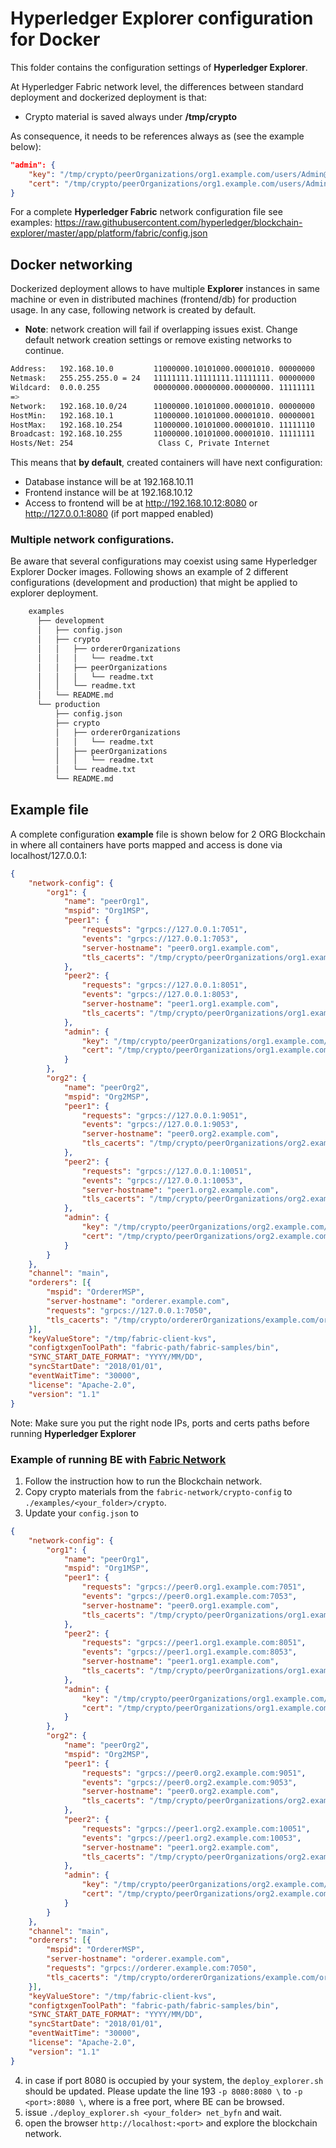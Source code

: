 # Hyperledger Explorer configuration for Docker

This folder contains the configuration settings of **Hyperledger Explorer**.

At Hyperledger Fabric network level, the differences between standard deployment and dockerized deployment is that:

* Crypto material is saved always under **/tmp/crypto**

As consequence, it needs to be references always as (see the example below):

```json
"admin": {
	"key": "/tmp/crypto/peerOrganizations/org1.example.com/users/Admin@org1.example.com/msp/keystore",
	"cert": "/tmp/crypto/peerOrganizations/org1.example.com/users/Admin@org1.example.com/msp/signcerts"
}
```
For a complete **Hyperledger Fabric** network configuration file see examples:
https://raw.githubusercontent.com/hyperledger/blockchain-explorer/master/app/platform/fabric/config.json

## Docker networking

Dockerized deployment allows to have multiple **Explorer** instances in same machine or even in distributed machines (frontend/db) for production usage. In any case, following network is created by default.

* **Note**: network creation will fail if overlapping issues exist. Change default network creation settings or remove existing networks to continue.

```bash
Address:   192.168.10.0         11000000.10101000.00001010. 00000000
Netmask:   255.255.255.0 = 24   11111111.11111111.11111111. 00000000
Wildcard:  0.0.0.255            00000000.00000000.00000000. 11111111
=>
Network:   192.168.10.0/24      11000000.10101000.00001010. 00000000
HostMin:   192.168.10.1         11000000.10101000.00001010. 00000001
HostMax:   192.168.10.254       11000000.10101000.00001010. 11111110
Broadcast: 192.168.10.255       11000000.10101000.00001010. 11111111
Hosts/Net: 254                   Class C, Private Internet
```

This means that **by default**, created containers will have next configuration:

* Database instance will be at 192.168.10.11
* Frontend instance will be at 192.168.10.12
* Access to frontend will be at http://192.168.10.12:8080 or http://127.0.0.1:8080 (if port mapped enabled)

### Multiple network configurations.

Be aware that several configurations may coexist using same Hyperledger Explorer Docker images. Following shows an example of 2 different configurations (development and production) that might be applied to explorer deployment.

  ```bash
	  examples
		├── development
		│	├── config.json
		│	├── crypto
		│	│   ├── ordererOrganizations
		│	│   │   └── readme.txt
		│	│   ├── peerOrganizations
		│	│   │   └── readme.txt
		│	│   └── readme.txt
		│	└── README.md
		└── production
			├── config.json
			├── crypto
			│   ├── ordererOrganizations
			│   │   └── readme.txt
			│   ├── peerOrganizations
			│   │   └── readme.txt
			│   └── readme.txt
			└── README.md
  ```

## Example file

A complete configuration **example** file is shown below for 2 ORG Blockchain in where all containers have ports mapped and access is done via localhost/127.0.0.1:

```json
{
	"network-config": {
		"org1": {
			"name": "peerOrg1",
			"mspid": "Org1MSP",
			"peer1": {
				"requests": "grpcs://127.0.0.1:7051",
				"events": "grpcs://127.0.0.1:7053",
				"server-hostname": "peer0.org1.example.com",
				"tls_cacerts": "/tmp/crypto/peerOrganizations/org1.example.com/peers/peer0.org1.example.com/tls/ca.crt"
			},
			"peer2": {
				"requests": "grpcs://127.0.0.1:8051",
				"events": "grpcs://127.0.0.1:8053",
				"server-hostname": "peer1.org1.example.com",
				"tls_cacerts": "/tmp/crypto/peerOrganizations/org1.example.com/peers/peer1.org1.example.com/tls/ca.crt"
			},
			"admin": {
				"key": "/tmp/crypto/peerOrganizations/org1.example.com/users/Admin@org1.example.com/msp/keystore",
				"cert": "/tmp/crypto/peerOrganizations/org1.example.com/users/Admin@org1.example.com/msp/signcerts"
			}
		},
		"org2": {
			"name": "peerOrg2",
			"mspid": "Org2MSP",
			"peer1": {
				"requests": "grpcs://127.0.0.1:9051",
				"events": "grpcs://127.0.0.1:9053",
				"server-hostname": "peer0.org2.example.com",
				"tls_cacerts": "/tmp/crypto/peerOrganizations/org2.example.com/peers/peer0.org2.example.com/tls/ca.crt"
			},
			"peer2": {
				"requests": "grpcs://127.0.0.1:10051",
				"events": "grpcs://127.0.0.1:10053",
				"server-hostname": "peer1.org2.example.com",
				"tls_cacerts": "/tmp/crypto/peerOrganizations/org2.example.com/peers/peer1.org2.example.com/tls/ca.crt"
			},
			"admin": {
				"key": "/tmp/crypto/peerOrganizations/org2.example.com/users/Admin@org2.example.com/msp/keystore",
				"cert": "/tmp/crypto/peerOrganizations/org2.example.com/users/Admin@org2.example.com/msp/signcerts"
			}
		}
	},
	"channel": "main",
	"orderers": [{
		"mspid": "OrdererMSP",
		"server-hostname": "orderer.example.com",
		"requests": "grpcs://127.0.0.1:7050",
		"tls_cacerts": "/tmp/crypto/ordererOrganizations/example.com/orderers/orderer.example.com/tls/ca.crt"
	}],
	"keyValueStore": "/tmp/fabric-client-kvs",
	"configtxgenToolPath": "fabric-path/fabric-samples/bin",
	"SYNC_START_DATE_FORMAT": "YYYY/MM/DD",
	"syncStartDate": "2018/01/01",
	"eventWaitTime": "30000",
	"license": "Apache-2.0",
	"version": "1.1"
}
```

Note: Make sure you put the right node IPs, ports and certs paths before running **Hyperledger Explorer**

### Example of running BE with [Fabric Network](https://github.com/hyperledger/fabric-samples/tree/release-1.1/first-network)

1. Follow the instruction how to run the Blockchain network.
2. Copy crypto materials from the `fabric-network/crypto-config` to `./examples/<your_folder>/crypto`.
3. Update your `config.json` to 
```json
{
	"network-config": {
		"org1": {
			"name": "peerOrg1",
			"mspid": "Org1MSP",
			"peer1": {
				"requests": "grpcs://peer0.org1.example.com:7051",
				"events": "grpcs://peer0.org1.example.com:7053",
				"server-hostname": "peer0.org1.example.com",
				"tls_cacerts": "/tmp/crypto/peerOrganizations/org1.example.com/peers/peer0.org1.example.com/tls/ca.crt"
			},
			"peer2": {
				"requests": "grpcs://peer1.org1.example.com:8051",
				"events": "grpcs://peer1.org1.example.com:8053",
				"server-hostname": "peer1.org1.example.com",
				"tls_cacerts": "/tmp/crypto/peerOrganizations/org1.example.com/peers/peer1.org1.example.com/tls/ca.crt"
			},
			"admin": {
				"key": "/tmp/crypto/peerOrganizations/org1.example.com/users/Admin@org1.example.com/msp/keystore",
				"cert": "/tmp/crypto/peerOrganizations/org1.example.com/users/Admin@org1.example.com/msp/signcerts"
			}
		},
		"org2": {
			"name": "peerOrg2",
			"mspid": "Org2MSP",
			"peer1": {
				"requests": "grpcs://peer0.org2.example.com:9051",
				"events": "grpcs://peer0.org2.example.com:9053",
				"server-hostname": "peer0.org2.example.com",
				"tls_cacerts": "/tmp/crypto/peerOrganizations/org2.example.com/peers/peer0.org2.example.com/tls/ca.crt"
			},
			"peer2": {
				"requests": "grpcs://peer1.org2.example.com:10051",
				"events": "grpcs://peer1.org2.example.com:10053",
				"server-hostname": "peer1.org2.example.com",
				"tls_cacerts": "/tmp/crypto/peerOrganizations/org2.example.com/peers/peer1.org2.example.com/tls/ca.crt"
			},
			"admin": {
				"key": "/tmp/crypto/peerOrganizations/org2.example.com/users/Admin@org2.example.com/msp/keystore",
				"cert": "/tmp/crypto/peerOrganizations/org2.example.com/users/Admin@org2.example.com/msp/signcerts"
			}
		}
	},
	"channel": "main",
	"orderers": [{
		"mspid": "OrdererMSP",
		"server-hostname": "orderer.example.com",
		"requests": "grpcs://orderer.example.com:7050",
		"tls_cacerts": "/tmp/crypto/ordererOrganizations/example.com/orderers/orderer.example.com/tls/ca.crt"
	}],
	"keyValueStore": "/tmp/fabric-client-kvs",
	"configtxgenToolPath": "fabric-path/fabric-samples/bin",
	"SYNC_START_DATE_FORMAT": "YYYY/MM/DD",
	"syncStartDate": "2018/01/01",
	"eventWaitTime": "30000",
	"license": "Apache-2.0",
	"version": "1.1"
}
```

4. in case if port 8080 is occupied by your system, the `deploy_explorer.sh` should be updated. Please update the line 193
`-p 8080:8080 \` to `-p <port>:8080 \`, where <port> is a free port, where BE can be browsed.
5. issue `./deploy_explorer.sh <your_folder> net_byfn` and wait.
6. open the browser `http://localhost:<port>` and explore the blockchain network.
